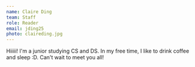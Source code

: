 ```yaml
---
name: Claire Ding
team: Staff
role: Reader
email: jding25
photo: claireding.jpg
---
```


Hiiiii! I'm a junior studying CS and DS. In my free time, I like to drink coffee and sleep :D.  Can't wait to meet you all!